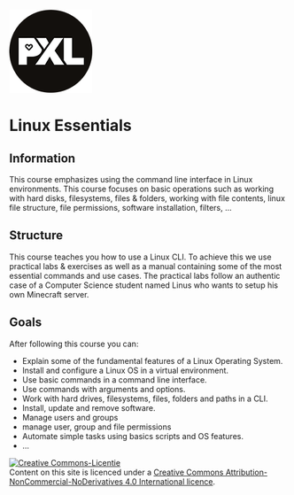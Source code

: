 ![pxl right](./images/pxl.png)
# Linux Essentials
## Information <!-- {docsify-ignore} -->
This course emphasizes using the command line interface in Linux environments. This course focuses on basic operations such as working with hard disks, filesystems, files & folders, working with file contents, linux file structure, file permissions, software installation, filters, ...

## Structure <!-- {docsify-ignore} -->
This course teaches you how to use a Linux CLI. To achieve this we use practical labs & exercises as well as a manual containing some of the most essential commands and use cases. The practical labs follow an authentic case of a Computer Science student named Linus who wants to setup his own Minecraft server.

## Goals <!-- {docsify-ignore} -->
After following this course you can:
* Explain some of the fundamental features of a Linux Operating System.
* Install and configure a Linux OS in a virtual environment.
* Use basic commands in a command line interface.
* Use commands with arguments and options.
* Work with hard drives, filesystems, files, folders and paths in a CLI.
* Install, update and remove software.
* Manage users and groups
* manage user, group and file permissions
* Automate simple tasks using basics scripts and OS features.
* ...

<a rel="license" href="http://creativecommons.org/licenses/by-nc-nd/4.0/"><img alt="Creative Commons-Licentie" style="border-width:0" src="https://i.creativecommons.org/l/by-nc-nd/4.0/88x31.png" /></a><br /> Content on this site is licenced under a <a rel="license" href="http://creativecommons.org/licenses/by-nc-nd/4.0/">Creative Commons Attribution-NonCommercial-NoDerivatives 4.0 International licence</a>.
